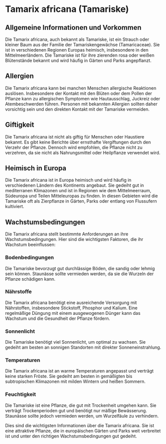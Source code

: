 # Tamarix africana (Tamariske)

## Allgemeine Informationen und Vorkommen
Die Tamarix africana, auch bekannt als Tamariske, ist ein Strauch oder kleiner Baum aus der Familie der Tamariskengewächse (Tamaricaceae). Sie ist in verschiedenen Regionen Europas heimisch, insbesondere in den Mittelmeerländern. Die Tamariske ist für ihre zierenden rosa oder weißen Blütenstände bekannt und wird häufig in Gärten und Parks angepflanzt.

## Allergien
Die Tamarix africana kann bei manchen Menschen allergische Reaktionen auslösen. Insbesondere der Kontakt mit den Blüten oder dem Pollen der Pflanze kann zu allergischen Symptomen wie Hautausschlag, Juckreiz oder Atembeschwerden führen. Personen mit bekannten Allergien sollten daher vorsichtig sein und den direkten Kontakt mit der Tamariske vermeiden.

## Giftigkeit
Die Tamarix africana ist nicht als giftig für Menschen oder Haustiere bekannt. Es gibt keine Berichte über ernsthafte Vergiftungen durch den Verzehr der Pflanze. Dennoch wird empfohlen, die Pflanze nicht zu verzehren, da sie nicht als Nahrungsmittel oder Heilpflanze verwendet wird.

## Heimisch in Europa
Die Tamarix africana ist in Europa heimisch und wird häufig in verschiedenen Ländern des Kontinents angebaut. Sie gedeiht gut in mediterranen Klimazonen und ist in Regionen wie dem Mittelmeerraum, Südeuropa und Teilen Mitteleuropas zu finden. In diesen Gebieten wird die Tamariske oft als Zierpflanze in Gärten, Parks oder entlang von Flussufern kultiviert.

## Wachstumsbedingungen
Die Tamarix africana stellt bestimmte Anforderungen an ihre Wachstumsbedingungen. Hier sind die wichtigsten Faktoren, die ihr Wachstum beeinflussen:

### Bodenbedingungen
Die Tamariske bevorzugt gut durchlässige Böden, die sandig oder lehmig sein können. Staunässe sollte vermieden werden, da sie die Wurzeln der Pflanze schädigen kann.

### Nährstoffe
Die Tamarix africana benötigt eine ausreichende Versorgung mit Nährstoffen, insbesondere Stickstoff, Phosphor und Kalium. Eine regelmäßige Düngung mit einem ausgewogenen Dünger kann das Wachstum und die Gesundheit der Pflanze fördern.

### Sonnenlicht
Die Tamariske benötigt viel Sonnenlicht, um optimal zu wachsen. Sie gedeiht am besten an sonnigen Standorten mit direkter Sonneneinstrahlung.

### Temperaturen
Die Tamarix africana ist an warme Temperaturen angepasst und verträgt keine starken Fröste. Sie gedeiht am besten in gemäßigten bis subtropischen Klimazonen mit milden Wintern und heißen Sommern.

### Feuchtigkeit
Die Tamariske ist eine Pflanze, die gut mit Trockenheit umgehen kann. Sie verträgt Trockenperioden gut und benötigt nur mäßige Bewässerung. Staunässe sollte jedoch vermieden werden, um Wurzelfäule zu verhindern.

Dies sind die wichtigsten Informationen über die Tamarix africana. Sie ist eine attraktive Pflanze, die in europäischen Gärten und Parks weit verbreitet ist und unter den richtigen Wachstumsbedingungen gut gedeiht.
